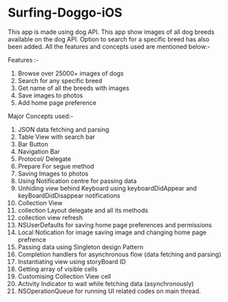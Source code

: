 # Surfing-Doggo-iOS
This app is made using dog API. This app show images of all dog breeds available on the dog API. Option to search for a specific breed has also been added. 
All the features and concepts used are mentioned below:-

Features :-

1) Browse over 25000+ images of dogs
2) Search for any specific breed
3) Get name of all the breeds with images
4) Save images to photos
5) Add home page preference

Major Concepts used:-

1) JSON data fetching and parsing
2) Table View with search bar
3) Bar Button
4) Navigation Bar
5) Protocol/ Delegate 
6) Prepare For segue method
7) Saving Images to photos
8) Using Notification centre for passing data
9) Unhiding view behind Keyboard using keyboardDidAppear and keyBoardDidDisappear notifications
10) Collection View
11) collection Layout delegate and all its methods
12) collection view refresh
13) NSUserDefaults for saving home page preferences and permissions
14) Local Notication for image saving image and changing home page prefrence
15) Passing data using Singleton design Pattern 
16) Completion handlers for asynchronous flow (data fetching and parsing)
17) Instantiating view using storyBoard ID
18) Getting array of visible cells
19) Customising Collection View cell
20) Activity Indicator to wait while fetching data (asynchronously)
21) NSOperationQueue for running UI related codes on main thread.
